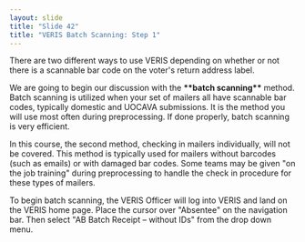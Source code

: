 ```yaml
---
layout: slide
title: "Slide 42"
title: "VERIS Batch Scanning: Step 1"
---
```


There are two different ways to use VERIS depending on whether or not there is a scannable bar code on the voter's return address label.

We are going to begin our discussion with the **\*\*batch scanning\*\*** method. Batch scanning is utilized when your set of mailers all have scannable bar codes, typically domestic and UOCAVA submissions. It is the method you will use most often during preprocessing. If done properly, batch scanning is very efficient.

In this course, the second method, checking in mailers individually, will not be covered. This method is typically used for mailers without barcodes (such as emails) or with damaged bar codes. Some teams may be given "on the job training" during preprocessing to handle the check in procedure for these types of mailers.

To begin batch scanning, the VERIS Officer will log into VERIS and land on the VERIS home page. Place the cursor over "Absentee" on the navigation bar. Then select "AB Batch Receipt – without IDs" from the drop down menu.